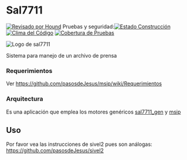 # Sal7711

[![Revisado por Hound](https://img.shields.io/badge/Reviewed_by-Hound-8E64B0.svg)](https://houndci.com) Pruebas y seguridad:[![Estado Construcción](https://gitlab.com/pasosdeJesus/sal7711/badges/main/pipeline.svg)](https://gitlab.com/pasosdeJesus/sal7711/-/pipelines?page=1&scope=all&ref=main) [![Clima del Código](https://codeclimate.com/github/pasosdeJesus/sal7711/badges/gpa.svg)](https://codeclimate.com/github/pasosdeJesus/sal7711) [![Cobertura de Pruebas](https://codeclimate.com/github/pasosdeJesus/sal7711/badges/coverage.svg)](https://codeclimate.com/github/pasosdeJesus/sal7711)

![Logo de sal7711](https://raw.githubusercontent.com/pasosdeJesus/sal7711/master/app/assets/images/logo.jpg)

Sistema para manejo de un archivo de prensa

### Requerimientos

Ver <https://github.com/pasosdeJesus/msip/wiki/Requerimientos>

### Arquitectura

Es una aplicación que emplea los motores genéricos 
[sal7711_gen](https://github.com/pasosdeJesus/sal7711_gen)
y  [msip](https://github.com/pasosdeJesus/msip)


## Uso

Por favor vea las instrucciones de sivel2 pues son análogas:
<https://github.com/pasosdeJesus/sivel2>

